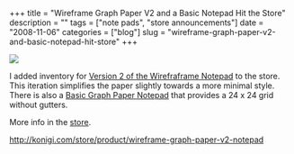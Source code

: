 +++
title = "Wireframe Graph Paper V2 and a Basic Notepad Hit the Store"
description = ""
tags = ["note pads", "store announcements"]
date = "2008-11-06"
categories = ["blog"]
slug = "wireframe-graph-paper-v2-and-basic-notepad-hit-store"
+++



  <div class="notebook-screenshot"><a href="http://shop.konigi.com/product/wireframe-graph-paper-v2-notepad?q=store/product/wireframe-graph-paper-v2-notepad"><img src="http://media.konigi.com/bluga/wt491341b27ce08_0.jpg"/></a></div><p>I added inventory for <a href="http://shop.konigi.com/product/wireframe-graph-paper-v2-notepad?q=store/product/wireframe-graph-paper-v2-notepad">Version 2 of the Wirefraframe Notepad</a> to the store. This iteration simplifies the paper slightly towards a more minimal style. There is also a <a href="http://shop.konigi.com/product/basic-graph-paper-notepad?q=store/product/basic-graph-paper-notepad">Basic Graph Paper Notepad</a> that provides a 24 x 24 grid without gutters.</p>
<p>More info in the <a href="http://shop.konigi.com/?q=store">store</a>.</p>
    
  <a href="http://shop.konigi.com/product/wireframe-graph-paper-v2-notepad?q=store/product/wireframe-graph-paper-v2-notepad">http://konigi.com/store/product/wireframe-graph-paper-v2-notepad</a>
